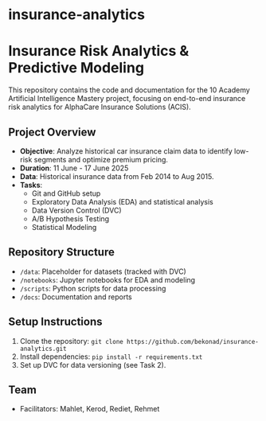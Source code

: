 # insurance-analytics
# Insurance Risk Analytics & Predictive Modeling

This repository contains the code and documentation for the 10 Academy Artificial Intelligence Mastery project, focusing on end-to-end insurance risk analytics for AlphaCare Insurance Solutions (ACIS).

## Project Overview
- **Objective**: Analyze historical car insurance claim data to identify low-risk segments and optimize premium pricing.
- **Duration**: 11 June - 17 June 2025
- **Data**: Historical insurance data from Feb 2014 to Aug 2015.
- **Tasks**:
  - Git and GitHub setup
  - Exploratory Data Analysis (EDA) and statistical analysis
  - Data Version Control (DVC)
  - A/B Hypothesis Testing
  - Statistical Modeling

## Repository Structure
- `/data`: Placeholder for datasets (tracked with DVC)
- `/notebooks`: Jupyter notebooks for EDA and modeling
- `/scripts`: Python scripts for data processing
- `/docs`: Documentation and reports

## Setup Instructions
1. Clone the repository: `git clone https://github.com/bekonad/insurance-analytics.git`
3. Install dependencies: `pip install -r requirements.txt`
4. Set up DVC for data versioning (see Task 2).

## Team
- Facilitators: Mahlet, Kerod, Rediet, Rehmet

